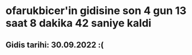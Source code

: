 # ofarukbicer'in gidisine son 4 gun 13 saat 8 dakika 42 saniye kaldi

## Gidis tarihi: 30.09.2022 :(